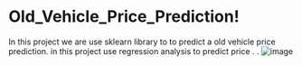 # Old_Vehicle_Price_Prediction!
In this project we are use sklearn library to to predict a old vehicle price prediction.
in this project use regression analysis to predict price 
.
.
![image](https://user-images.githubusercontent.com/117170702/226527148-e2356e4a-1b21-4dbc-9838-2e6997b8064d.png)
